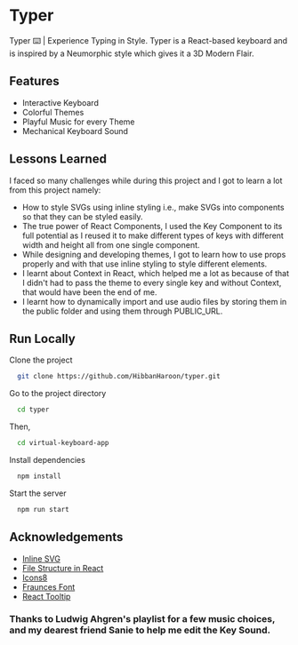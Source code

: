 
# Typer

Typer ⌨️ | Experience Typing in Style. Typer is a React-based keyboard and is inspired by a Neumorphic style which gives it a 3D Modern Flair.


## Features

- Interactive Keyboard
- Colorful Themes
- Playful Music for every Theme
- Mechanical Keyboard Sound

## Lessons Learned

I faced so many challenges while during this project and I got to learn a lot from this project namely:  

- How to style SVGs using inline styling i.e., make SVGs into components so that they can be styled easily.
- The true power of React Components, I used the Key Component to its full potential as I reused it to make different types of keys with different width and height all from one single component.
- While designing and developing themes, I got to learn how to use props properly and with that use inline styling to style different elements.
- I learnt about Context in React, which helped me a lot as because of that I didn't had to pass the theme to every single key and without Context, that would have been the end of me.
- I learnt how to dynamically import and use audio files by storing them in the public folder and using them through PUBLIC_URL.



## Run Locally

Clone the project

```bash
  git clone https://github.com/HibbanHaroon/typer.git
```

Go to the project directory

```bash
  cd typer
```
Then,
```bash
  cd virtual-keyboard-app
```

Install dependencies

```bash
  npm install
```

Start the server

```bash
  npm run start
```


## Acknowledgements

 - [Inline SVG](https://refine.dev/blog/react-svg/#inline-svg)
 - [File Structure in React](https://legacy.reactjs.org/docs/faq-structure.html)
 - [Icons8](https://icons8.com/icons)
 - [Fraunces Font](https://fonts.google.com/specimen/Fraunces)
 - [React Tooltip](https://www.npmjs.com/package/react-tooltip)

### Thanks to Ludwig Ahgren's playlist for a few music choices, and my dearest friend Sanie to help me edit the Key Sound.
